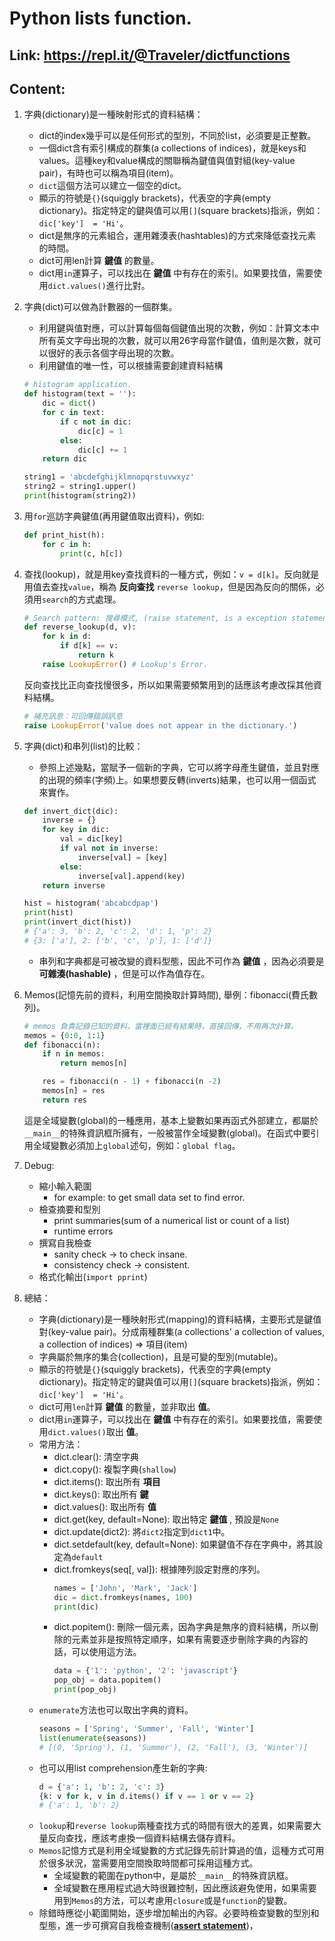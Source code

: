 # Python lists function.
## Link: https://repl.it/@Traveler/dictfunctions
## Content:
1. 字典(dictionary)是一種映射形式的資料結構：
    * dict的index幾乎可以是任何形式的型別，不同於list，必須要是正整數。
    * 一個dict含有索引構成的群集(a collections of indices)，就是keys和values。這種key和value構成的關聯稱為鍵值與值對組(key-value pair)，有時也可以稱為項目(item)。
    * `dict`這個方法可以建立一個空的dict。
    * 顯示的符號是`{}`(squiggly brackets)，代表空的字典(empty dictionary)。指定特定的鍵與值可以用`[]`(square brackets)指派，例如：`dic['key']  = 'Hi'`。
    * dict是無序的元素組合，運用雜湊表(hashtables)的方式來降低查找元素的時間。
    * dict可用len計算 __鍵值__ 的數量。
    * dict用`in`運算子，可以找出在 __鍵值__ 中有存在的索引。如果要找值，需要使用`dict.values()`進行比對。
2. 字典(dict)可以做為計數器的一個群集。
    * 利用鍵與值對應，可以計算每個每個鍵值出現的次數，例如：計算文本中所有英文字母出現的次數，就可以用26字母當作鍵值，值則是次數，就可以很好的表示各個字母出現的次數。
    * 利用鍵值的唯一性，可以根據需要創建資料結構
    ```python
    # histogram application.
    def histogram(text = ''):
        dic = dict()
        for c in text:
            if c not in dic:
                dic[c] = 1
            else:
                dic[c] += 1
        return dic

    string1 = 'abcdefghijklmnopqrstuvwxyz'
    string2 = string1.upper()
    print(histogram(string2))
    ```
3. 用`for`巡訪字典鍵值(再用鍵值取出資料)，例如:
    ```python
    def print_hist(h):
        for c in h:
            print(c, h[c])
    ```
4. 查找(lookup)，就是用key查找資料的一種方式，例如：`v = d[k]`。反向就是用值去查找`value`，稱為 __反向查找__ `reverse lookup`，但是因為反向的關係，必須用`search`的方式處理。
    ```python
    # Search pattern: 搜尋模式, (raise statement, is a exception statement)
    def reverse_lookup(d, v):
        for k in d:
            if d[k] == v:
                return k
        raise LookupError() # Lookup's Error.
    ```
    反向查找比正向查找慢很多，所以如果需要頻繁用到的話應該考慮改採其他資料結構。
    ```python
    # 補充訊息：可回傳錯誤訊息
    raise LookupError('value does not appear in the dictionary.')
    ```
5. 字典(dict)和串列(list)的比較：
    * 參照上述幾點，當賦予一個新的字典，它可以將字母產生鍵值，並且對應的出現的頻率(字頻)上。如果想要反轉(inverts)結果，也可以用一個函式來實作。
    ```python
    def invert_dict(dic):
        inverse = {}
        for key in dic:
            val = dic[key]
            if val not in inverse:
                inverse[val] = [key]
            else:
                inverse[val].append(key)
        return inverse

    hist = histogram('abcabcdpap')
    print(hist)
    print(invert_dict(hist))
    # {'a': 3, 'b': 2, 'c': 2, 'd': 1, 'p': 2}
    # {3: ['a'], 2: ['b', 'c', 'p'], 1: ['d']}
    ```
    * 串列和字典都是可被改變的資料型態，因此不可作為 __鍵值__ ，因為必須要是 __可雜湊(hashable)__ ，但是可以作為值存在。
6. Memos(記憶先前的資料，利用空間換取計算時間), 舉例：fibonacci(費氏數列)。
    ```python
    # memos 負責記錄已知的資料，當裡面已經有結果時，直接回傳，不用再次計算。
    memos = {0:0, 1:1}
    def fibonacci(n):
        if n in memos:
            return memos[n]

        res = fibonacci(n - 1) + fibonacci(n -2)
        memos[n] = res
        return res
    ```
    這是全域變數(global)的一種應用，基本上變數如果再函式外部建立，都屬於`__main__`的特殊資訊框所擁有，一般被當作全域變數(global)。在函式中要引用全域變數必須加上`global`述句，例如：`global flag`。
7. Debug:
    * 縮小輸入範圍
        - for example: to get small data set to find error.
    * 檢查摘要和型別
        - print summaries(sum of a numerical list or count of a list)
        - runtime errors
    * 撰寫自我檢查
        - sanity check -> to check insane.
        - consistency check -> consistent.
    * 格式化輸出(`import pprint`)

8. 總結：
    * 字典(dictionary)是一種映射形式(mapping)的資料結構，主要形式是鍵值對(key-value pair)。分成兩種群集(a collections' a collection of values, a collection of indices) => 項目(item)
    * 字典屬於無序的集合(collection)，且是可變的型別(mutable)。
    * 顯示的符號是`{}`(squiggly brackets)，代表空的字典(empty dictionary)。指定特定的鍵與值可以用`[]`(square brackets)指派，例如：`dic['key']  = 'Hi'`。
    * dict可用`len`計算 __鍵值__ 的數量，並非取出 __值__。
    * dict用`in`運算子，可以找出在 __鍵值__ 中有存在的索引。如果要找值，需要使用`dict.values()`取出 __值__。
    * 常用方法：
        - dict.clear(): 清空字典
        - dict.copy(): 複製字典(`shallow`)
        - dict.items(): 取出所有 __項目__
        - dict.keys(): 取出所有 __鍵__
        - dict.values(): 取出所有 __值__
        - dict.get(key, default=None): 取出特定 __鍵值__ , 預設是`None`
        - dict.update(dict2): 將`dict2`指定到`dict1`中。
        - dict.setdefault(key, default=None): 如果鍵值不存在字典中，將其設定為`default`
        - dict.fromkeys(seq[, val]): 根據陣列設定對應的序列。
            ```python
            names = ['John', 'Mark', 'Jack']
            dic = dict.fromkeys(names, 100)
            print(dic)
            ```
        - dict.popitem(): 刪除一個元素，因為字典是無序的資料結構，所以刪除的元素並非是按照特定順序，如果有需要逐步刪除字典的內容的話，可以使用這方法。
            ```python
            data = {'1': 'python', '2': 'javascript'}
            pop_obj = data.popitem()
            print(pop_obj)
            ```
    * `enumerate`方法也可以取出字典的資料。
        ```python
        seasons = ['Spring', 'Summer', 'Fall', 'Winter']
        list(enumerate(seasons))
        # [(0, 'Spring'), (1, 'Summer'), (2, 'Fall'), (3, 'Winter')]
        ```
    * 也可以用list comprehension產生新的字典:
        ```python
        d = {'a': 1, 'b': 2, 'c': 3}
        {k: v for k, v in d.items() if v == 1 or v == 2}
        # {'a': 1, 'b': 2}
        ```
    * `lookup`和`reverse lookup`兩種查找方式的時間有很大的差異，如果需要大量反向查找，應該考慮換一個資料結構去儲存資料。
    * `Memos`記憶方式是利用全域變數的方式記錄先前計算過的值，這種方式可用於很多狀況，當需要用空間換取時間都可採用這種方式。
        - 全域變數的範圍在python中，是屬於`__main__`的特殊資訊框。
        - 全域變數在應用程式過大時很難控制，因此應該避免使用，如果需要用到`Memos`的方法，可以考慮用`closure`或是`function`的變數。
    * 除錯時應從小範圍開始，逐步增加輸出的內容。必要時檢查變數的型別和型態，進一步可撰寫自我檢查機制([__assert statement__](https://openhome.cc/Gossip/Python/Assert.html))，